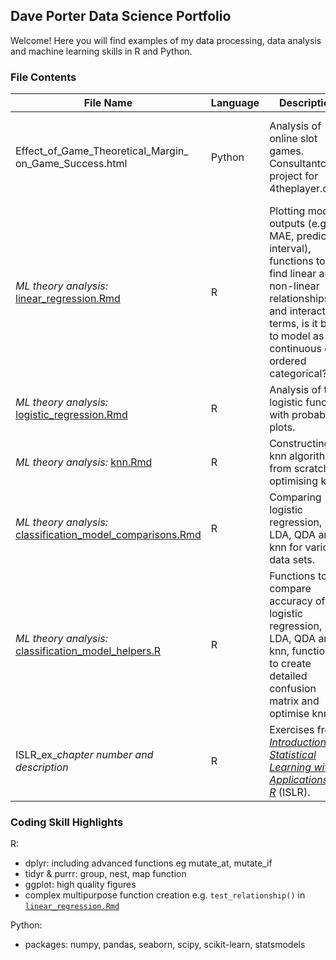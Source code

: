 ## Dave Porter Data Science Portfolio

Welcome! Here you will find examples of my data processing, data analysis and machine learning skills in R and Python.

### File Contents

|File Name |Language |Description  |Exemplifies
|-----     |-----    |-----        |-----
Effect_of_Game_Theoretical_Margin_ on_Game_Success.html |Python |Analysis of online slot games. Consultantcy project for 4theplayer.com. |Data processing including nesting/unnesting, statistical analysis, linear regression, seaborn.
*ML theory analysis:* [linear_regression.Rmd](linear_regression.Rmd) |R |Plotting model outputs (e.g. MAE, prediction interval), functions to find linear and non-linear relationships and interaction terms, is it best to model as continuous or ordered categorical? |Linear regression theory, creating complex functions, ggplot.
*ML theory analysis:* [logistic_regression.Rmd](logistic_regression.Rmd) |R  |Analysis of the logistic function with probability plots. |Logistic regression theory, creating complex functions, ggplot.
*ML theory analysis:* [knn.Rmd](knn.Rmd) |R  |Constructing knn algorithm from scratch, optimising k. |k nearest neighbours theory.
*ML theory analysis:* [classification_model_comparisons.Rmd](classification_model_comparisons.Rmd)  |R  |Comparing logistic regression, LDA, QDA and knn for various data sets.  |Classification theory.
*ML theory analysis:* [classification_model_helpers.R](classification_model_helpers.R)  |R  |Functions to compare accuracy of logistic regression, LDA, QDA and knn, functions to create detailed confusion matrix and optimise knn k.  |Confusion matrix, creating complex functions.
ISLR_ex_*chapter number and description* |R |Exercises from [*Introduction to Statistical Learning with Applications in R*](http://faculty.marshall.usc.edu/gareth-james/ISL/) (ISLR). |Machine learning theory.

### Coding Skill Highlights

R: 
- dplyr: including advanced functions eg mutate_at, mutate_if
- tidyr & purrr: group, nest, map function
- ggplot: high quality figures
- complex multipurpose function creation e.g. `test_relationship()` in [`linear_regression.Rmd`](linear_regression.Rmd)

Python: 
- packages: numpy, pandas, seaborn, scipy, scikit-learn, statsmodels